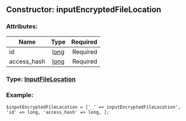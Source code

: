 ## Constructor: inputEncryptedFileLocation  

### Attributes:

| Name     |    Type       | Required |
|----------|:-------------:|---------:|
|id|[long](../types/long.md) | Required|
|access\_hash|[long](../types/long.md) | Required|



### Type: [InputFileLocation](../types/InputFileLocation.md)


### Example:

```
$inputEncryptedFileLocation = ['_' => inputEncryptedFileLocation', 'id' => long, 'access_hash' => long, ];
```
